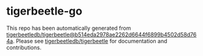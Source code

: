 # tigerbeetle-go
This repo has been automatically generated from [tigerbeetledb/tigerbeetle@b514eda2978ae2262d6644f6899b4502d58d764a](https://github.com/tigerbeetledb/tigerbeetle/commit/b514eda2978ae2262d6644f6899b4502d58d764a). Please see [tigerbeetledb/tigerbeetle](https://github.com/tigerbeetledb/tigerbeetle) for documentation and contributions.
